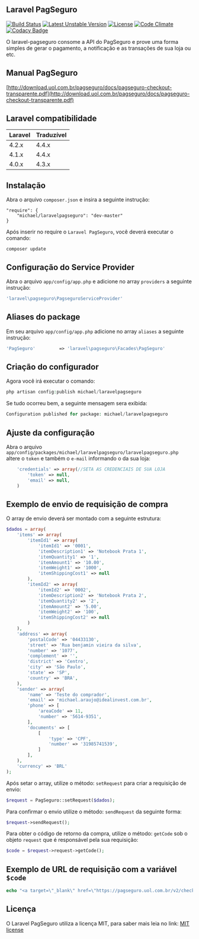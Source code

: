 ## Laravel PagSeguro

[![Build Status](https://travis-ci.org/michaeldouglas/laravel-pagseguro.svg?branch=master)](https://travis-ci.org/michaeldouglas/laravel-pagseguro)
[![Latest Unstable Version](https://poser.pugx.org/leaphly/cart-bundle/v/unstable.svg)](//packagist.org/packages/michael/laravelpagseguro)
[![License](https://poser.pugx.org/leaphly/cart-bundle/license.svg)](https://packagist.org/packages/michael/laravelpagseguro)
[![Code Climate](https://codeclimate.com/github/michaeldouglas/laravel-pagseguro/badges/gpa.svg)](https://codeclimate.com/github/michaeldouglas/laravel-pagseguro)
[![Codacy Badge](https://www.codacy.com/project/badge/a358a57c8d4f4458b9d9055326f5a67c)](https://www.codacy.com/app/michaeldouglas010790/laravel-pagseguro)

O laravel-pagseguro consome a API do PagSeguro e prove uma forma 
simples de gerar o pagamento, a notificação e as transações de sua loja ou etc.

## Manual PagSeguro
[http://download.uol.com.br/pagseguro/docs/pagseguro-checkout-transparente.pdf](http://download.uol.com.br/pagseguro/docs/pagseguro-checkout-transparente.pdf)


## Laravel compatibilidade

 Laravel  | Traduzível
:---------|:----------
 4.2.x    | 4.4.x
 4.1.x    | 4.4.x
 4.0.x    | 4.3.x

## Instalação

Abra o arquivo `composer.json` e insira a seguinte instrução:

    "require": {
        "michael/laravelpagseguro": "dev-master"
    }

Após inserir no require o `Laravel PagSeguro`, você deverá executar o comando:

    composer update

## Configuração do Service Provider

Abra o arquivo `app/config/app.php` e adicione no array `providers` a seguinte instrução:

```php
'laravel\pagseguro\PagseguroServiceProvider'
```

## Aliases do package

Em seu arquivo `app/config/app.php` adicione no array `aliases` a seguinte instrução:

```php
'PagSeguro'         => 'laravel\pagseguro\Facades\PagSeguro'
```

## Criação do configurador

Agora você irá executar o comando:

```php
php artisan config:publish michael/laravelpagseguro
```

Se tudo ocorreu bem, a seguinte mensagem sera exibida:

```php
Configuration published for package: michael/laravelpagseguro
```

## Ajuste da configuração

Abra o arquivo `app/config/packages/michael/laravelpagseguro/laravelpagseguro.php` altere o `token` e também o `e-mail` informando o da sua loja:

```php
    'credentials' => array(//SETA AS CREDENCIAIS DE SUA LOJA
        'token' => null,
        'email' => null,
    )
```

## Exemplo de envio de requisição de compra

O array de envio deverá ser montado com a seguinte estrutura:

```php
$dados = array(
    'items' => array(
        'itemId1' => array(
            'itemId1' => '0001',
            'itemDescription1' => 'Notebook Prata 1',
            'itemQuantity1' => '1',
            'itemAmount1' => '10.00',
            'itemWeight1' => '1000',
            'itemShippingCost1' => null
        ),
        'itemId2' => array(
            'itemId2' => '0002',
            'itemDescription2' => 'Notebook Prata 2',
            'itemQuantity2' => '2',
            'itemAmount2' => '5.00',
            'itemWeight2' => '100',
            'itemShippingCost2' => null
        )
    ),
    'address' => array(
        'postalCode' => '04433130',
        'street' => 'Rua benjamin vieira da silva',
        'number' => '1077',
        'complement' => '',
        'district' => 'Centro',
        'city' => 'São Paulo',
        'state' => 'SP',
        'country' => 'BRA',
    ),
    'sender' => array(
        'name' => 'Teste do comprador',
        'email' => 'michael.araujo@idealinvest.com.br',
        'phone' => [
            'areaCode' => 11,
            'number' => '5614-9351',
        ],
        'documents' => [
            [
                'type' => 'CPF',
                'number' => '31985741539',
            ]
        ],
    ),
    'currency' => 'BRL'
);
```

Após setar o array, utilize o método: `setRequest` para criar a requisição de envio:

```php
$request = PagSeguro::setRequest($dados);
```

Para confirmar o envio utilize o método: `sendRequest` da seguinte forma:

```php
$request->sendRequest();
```

Para obter o código de retorno da compra, utilize o método: `getCode` sob o objeto `request` que é responsável pela sua requisição:
 
```php
$code = $request->request->getCode();
```

## Exemplo de URL de requisição com a variável `$code`

```php
echo "<a target=\"_blank\" href=\"https://pagseguro.uol.com.br/v2/checkout/payment.html?code=$code\"> Pagamento </a>"; 
```

## Licença

O Laravel PagSeguro utiliza a licença MIT, para saber mais leia no link: [MIT license](http://opensource.org/licenses/MIT)
